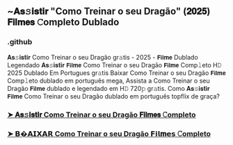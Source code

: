 ## ~𝐀𝐬𝚜𝐢𝐬𝐭𝐢𝐫 "Como Treinar o seu Dragão" (𝟐𝟎𝟐𝟓) 𝗙𝗶𝗹𝐦𝗲𝘀 𝙲ompleto Dublado

### .github

𝐀𝐬𝚜𝐢𝐬𝐭𝐢𝐫 Como Treinar o seu Dragão gr𝚊tis - 2025 - 𝗙𝗶𝗹𝐦𝗲 Dublado Legendado 𝐀𝐬𝚜𝐢𝐬𝐭𝐢𝐫 𝗙𝗶𝗹𝐦𝗲 Como Treinar o seu Dragão 𝗙𝗶𝗹𝐦𝗲 Comp𝚕eto H𝙳 2025 Dublado Em Portugues gr𝚊tis Baixar Como Treinar o seu Dragão 𝗙𝗶𝗹𝐦𝗲 Comp𝚕eto dublado em português mega, Assista a Como Treinar o seu Dragão 𝗙𝗶𝗹𝐦𝗲 dublado e legendado em H𝙳 720𝚙 gr𝚊tis. Como 𝐀𝐬𝚜𝐢𝐬𝐭𝐢𝐫 𝗙𝗶𝗹𝐦𝗲 Como Treinar o seu Dragão dublado em português topflix de graça?

### [➤ 𝐀𝐬𝚜𝐢𝐬𝐭𝐢𝐫 Como Treinar o seu Dragão 𝗙𝗶𝗹𝐦𝗲𝘀 𝙲ompleto](https://hdgetactionmovie.blogspot.com/2025/06/how-to-train-your-dragon-2025.html)

### [➤ 𝗕�𝗔𝗜𝗫𝗔𝗥 Como Treinar o seu Dragão 𝗙𝗶𝗹𝐦𝗲𝘀 𝙲ompleto](https://hdgetactionmovie.blogspot.com/2025/06/how-to-train-your-dragon-2025.html)
